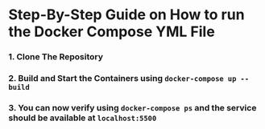 # Step-By-Step Guide on How to run the Docker Compose YML File

### 1. Clone The Repository
### 2. Build and Start the Containers using `docker-compose up --build`
### 3. You can now verify using `docker-compose ps` and the service should be available at `localhost:5500` 
